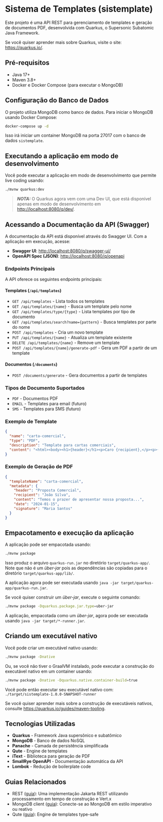 # Sistema de Templates (sistemplate)

Este projeto é uma API REST para gerenciamento de templates e geração de documentos PDF, desenvolvida com Quarkus, o Supersonic Subatomic Java Framework.

Se você quiser aprender mais sobre Quarkus, visite o site: <https://quarkus.io/>.

## Pré-requisitos

- Java 17+
- Maven 3.8+
- Docker e Docker Compose (para executar o MongoDB)

## Configuração do Banco de Dados

O projeto utiliza MongoDB como banco de dados. Para iniciar o MongoDB usando Docker Compose:

```bash
docker-compose up -d
```

Isso irá iniciar um container MongoDB na porta 27017 com o banco de dados `sistemplate`.

## Executando a aplicação em modo de desenvolvimento

Você pode executar a aplicação em modo de desenvolvimento que permite live coding usando:

```bash
./mvnw quarkus:dev
```

> **_NOTA:_** O Quarkus agora vem com uma Dev UI, que está disponível apenas em modo de desenvolvimento em <http://localhost:8080/q/dev/>.

## Acessando a Documentação da API (Swagger)

A documentação da API está disponível através do Swagger UI. Com a aplicação em execução, acesse:

- **Swagger UI**: <http://localhost:8080/q/swagger-ui/>
- **OpenAPI Spec (JSON)**: <http://localhost:8080/q/openapi>

### Endpoints Principais

A API oferece os seguintes endpoints principais:

#### Templates (`/api/templates`)
- `GET /api/templates` - Lista todos os templates
- `GET /api/templates/{name}` - Busca um template pelo nome
- `GET /api/templates/type/{type}` - Lista templates por tipo de documento
- `GET /api/templates/search?name={pattern}` - Busca templates por parte do nome
- `POST /api/templates` - Cria um novo template
- `PUT /api/templates/{name}` - Atualiza um template existente
- `DELETE /api/templates/{name}` - Remove um template
- `POST /api/templates/{name}/generate-pdf` - Gera um PDF a partir de um template

#### Documentos (`/documents`)
- `POST /documents/generate` - Gera documentos a partir de templates

### Tipos de Documento Suportados

- `PDF` - Documentos PDF
- `EMAIL` - Templates para email (futuro)
- `SMS` - Templates para SMS (futuro)

### Exemplo de Template

```json
{
  "name": "carta-comercial",
  "type": "PDF",
  "description": "Template para cartas comerciais",
  "content": "<html><body><h1>{header}</h1><p>Caro {recipient},</p><p>{content}</p><p>Data: {date}</p><p>Assinatura: {signature}</p></body></html>"
}
```

### Exemplo de Geração de PDF

```json
{
  "templateName": "carta-comercial",
  "metadata": {
    "header": "Proposta Comercial",
    "recipient": "João Silva",
    "content": "Temos o prazer de apresentar nossa proposta...",
    "date": "2024-01-15",
    "signature": "Maria Santos"
  }
}
```


## Empacotamento e execução da aplicação

A aplicação pode ser empacotada usando:

```bash
./mvnw package
```

Isso produz o arquivo `quarkus-run.jar` no diretório `target/quarkus-app/`.
Note que não é um _über-jar_ pois as dependências são copiadas para o diretório `target/quarkus-app/lib/`.

A aplicação agora pode ser executada usando `java -jar target/quarkus-app/quarkus-run.jar`.

Se você quiser construir um _über-jar_, execute o seguinte comando:

```bash
./mvnw package -Dquarkus.package.jar.type=uber-jar
```

A aplicação, empacotada como um _über-jar_, agora pode ser executada usando `java -jar target/*-runner.jar`.

## Criando um executável nativo

Você pode criar um executável nativo usando:

```bash
./mvnw package -Dnative
```

Ou, se você não tiver o GraalVM instalado, pode executar a construção do executável nativo em um container usando:

```bash
./mvnw package -Dnative -Dquarkus.native.container-build=true
```

Você pode então executar seu executável nativo com: `./target/sistemplate-1.0.0-SNAPSHOT-runner`

Se você quiser aprender mais sobre a construção de executáveis nativos, consulte <https://quarkus.io/guides/maven-tooling>.

## Tecnologias Utilizadas

- **Quarkus** - Framework Java supersônico e subatômico
- **MongoDB** - Banco de dados NoSQL
- **Panache** - Camada de persistência simplificada
- **Qute** - Engine de templates
- **iText** - Biblioteca para geração de PDF
- **SmallRye OpenAPI** - Documentação automática da API
- **Lombok** - Redução de boilerplate code

## Guias Relacionados

- REST ([guia](https://quarkus.io/guides/rest)): Uma implementação Jakarta REST utilizando processamento em tempo de construção e Vert.x
- MongoDB client ([guia](https://quarkus.io/guides/mongodb)): Conecte-se ao MongoDB em estilo imperativo ou reativo
- Qute ([guia](https://quarkus.io/guides/qute)): Engine de templates type-safe